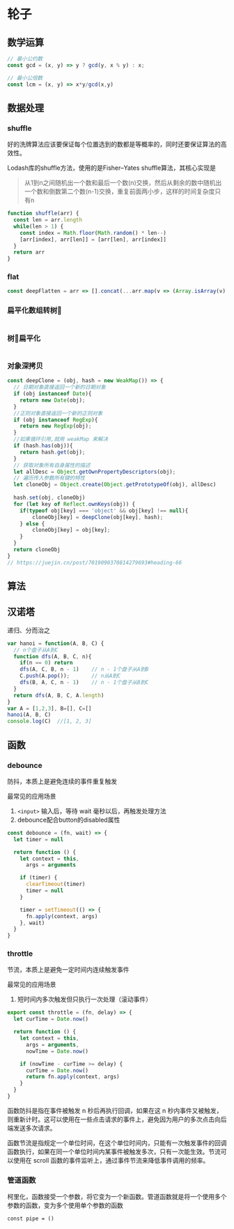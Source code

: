 # 轮子

## 数学运算

```js
// 最小公约数
const gcd = (x, y) => y ? gcd(y, x % y) : x;

// 最小公倍数
const lcm = (x, y) => x*y/gcd(x,y)
```



## 数据处理

### shuffle

好的洗牌算法应该要保证每个位置选到的数都是等概率的，同时还要保证算法的高效性。

Lodash库的shuffle方法，使用的是Fisher–Yates shuffle算法，其核心实现是

> 从1到n之间随机出一个数和最后一个数(n)交换，然后从剩余的数中随机出一个数和倒数第二个数(n-1)交换，重复前面两小步，这样的时间复杂度只有n

```js
function shuffle(arr) {
  const len = arr.length
  while(len > 1) {
    const index = Math.floor(Math.random() * len--)
    [arr[index], arr[len]] = [arr[len], arr[index]]
  }
  return arr
}
```

### flat

```js
const deepFlatten = arr => [].concat(...arr.map(v => (Array.isArray(v) ? deepFlatten(v) : v)))
```

### 扁平化数组转树🌲

```

```

### 树🌲扁平化

```

```

### 对象深拷贝

```js
const deepClone = (obj, hash = new WeakMap()) => {
  // 日期对象直接返回一个新的日期对象
  if (obj instanceof Date){
  	return new Date(obj);
  } 
  //正则对象直接返回一个新的正则对象     
  if (obj instanceof RegExp){
  	return new RegExp(obj);     
  }
  //如果循环引用,就用 weakMap 来解决
  if (hash.has(obj)){
  	return hash.get(obj);
  }
  // 获取对象所有自身属性的描述
  let allDesc = Object.getOwnPropertyDescriptors(obj);
  // 遍历传入参数所有键的特性
  let cloneObj = Object.create(Object.getPrototypeOf(obj), allDesc)
  
  hash.set(obj, cloneObj)
  for (let key of Reflect.ownKeys(obj)) { 
    if(typeof obj[key] === 'object' && obj[key] !== null){
    	cloneObj[key] = deepClone(obj[key], hash);
    } else {
    	cloneObj[key] = obj[key];
    }
  }
  return cloneObj
}
// https://juejin.cn/post/7019090370814279693#heading-66
```



## 算法

## 汉诺塔

递归、分而治之

```js
var hanoi = function(A, B, C) {
  // n个盘子从A到C
  function dfs(A, B, C, n){
    if(n == 0) return
    dfs(A, C, B, n - 1)    // n - 1个盘子从A到B
    C.push(A.pop());       // n从A到C
    dfs(B, A, C, n - 1)    // n - 1个盘子从B到C  
  }
  return dfs(A, B, C, A.length)
}
var A = [1,2,3], B=[], C=[]
hanoi(A, B, C)
console.log(C)	//[1, 2, 3]
```



## 函数

### debounce

防抖，本质上是避免连续的事件重复触发

最常见的应用场景

1. `<input>` 输入后，等待 wait 毫秒以后，再触发处理方法
2. debounce配合button的disabled属性

```js
const debounce = (fn, wait) => {
  let timer = null

  return function () {
    let context = this,
      args = arguments

    if (timer) {
      clearTimeout(timer)
      timer = null
    }

    timer = setTimeout(() => {
      fn.apply(context, args)
    }, wait)
  }
}
```



### throttle

节流，本质上是避免一定时间内连续触发事件

最常见的应用场景

1. 短时间内多次触发但只执行一次处理（滚动事件）

```js
export const throttle = (fn, delay) => {
  let curTime = Date.now()

  return function () {
    let context = this,
      args = arguments,
      nowTime = Date.now()

    if (nowTime - curTime >= delay) {
      curTime = Date.now()
      return fn.apply(context, args)
    }
  }
}
```



函数防抖是指在事件被触发 n 秒后再执行回调，如果在这 n 秒内事件又被触发，则重新计时。这可以使用在一些点击请求的事件上，避免因为用户的多次点击向后端发送多次请求。

函数节流是指规定一个单位时间，在这个单位时间内，只能有一次触发事件的回调函数执行，如果在同一个单位时间内某事件被触发多次，只有一次能生效。节流可以使用在 scroll 函数的事件监听上，通过事件节流来降低事件调用的频率。

### 管道函数

柯里化，函数接受一个参数，将它变为一个新函数。管道函数就是将一个使用多个参数的函数，变为多个使用单个参数的函数

```
const pipe = ()
```

